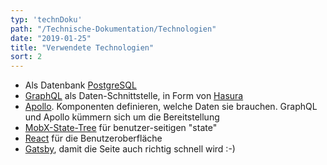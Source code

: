 ```yaml
---
typ: 'technDoku'
path: "/Technische-Dokumentation/Technologien"
date: "2019-01-25"
title: "Verwendete Technologien"
sort: 2
---
```



- Als Datenbank [PostgreSQL](https://www.postgresql.org)
- [GraphQL](https://github.com/facebook/graphql) als Daten-Schnittstelle, in Form von [Hasura](https://hasura.io)
- [Apollo](https://www.apollodata.com). Komponenten definieren, welche Daten sie brauchen. GraphQL und Apollo kümmern sich um die Bereitstellung
- [MobX-State-Tree](https://github.com/mobxjs/mobx-state-tree) für benutzer-seitigen "state"
- [React](https://facebook.github.io/react/index.html) für die Benutzeroberfläche
- [Gatsby](https://www.gatsbyjs.org), damit die Seite auch richtig schnell wird :-)
